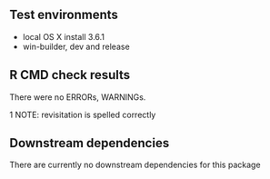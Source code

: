 ## Test environments
* local OS X install 3.6.1
* win-builder, dev and release

## R CMD check results
There were no ERRORs, WARNINGs. 

1 NOTE: revisitation is spelled correctly

## Downstream dependencies
There are currently no downstream dependencies for this package

